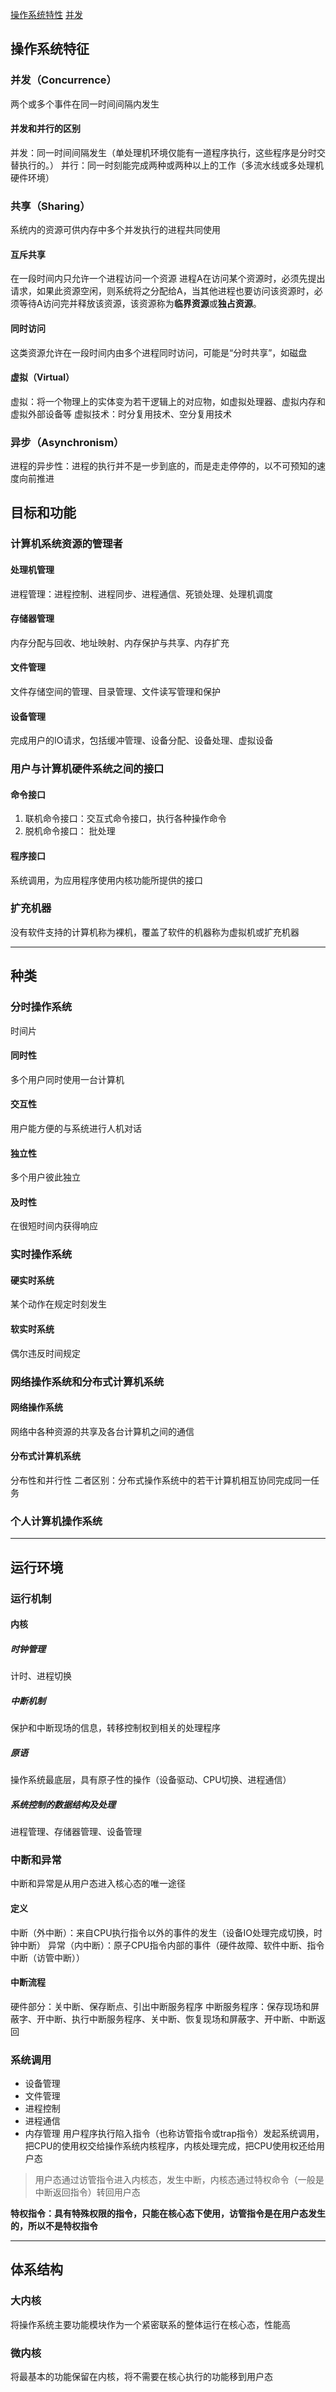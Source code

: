 [操作系统特性](#操作系统特性)
[并发](##并发（Concurrence）)
## 操作系统特征
### 并发（Concurrence）
两个或多个事件在同一时间间隔内发生
#### 并发和并行的区别
并发：同一时间间隔发生（单处理机环境仅能有一道程序执行，这些程序是分时交替执行的。）
并行：同一时刻能完成两种或两种以上的工作（多流水线或多处理机硬件环境）
### 共享（Sharing）
系统内的资源可供内存中多个并发执行的进程共同使用
#### 互斥共享
在一段时间内只允许一个进程访问一个资源
进程A在访问某个资源时，必须先提出请求，如果此资源空闲，则系统将之分配给A，当其他进程也要访问该资源时，必须等待A访问完并释放该资源，该资源称为**临界资源**或**独占资源**。
#### 同时访问
这类资源允许在一段时间内由多个进程同时访问，可能是“分时共享”，如磁盘
#### 虚拟（Virtual）
虚拟：将一个物理上的实体变为若干逻辑上的对应物，如虚拟处理器、虚拟内存和虚拟外部设备等
虚拟技术：时分复用技术、空分复用技术
### 异步（Asynchronism）
进程的异步性：进程的执行并不是一步到底的，而是走走停停的，以不可预知的速度向前推进
## 目标和功能
### 计算机系统资源的管理者
#### 处理机管理
进程管理：进程控制、进程同步、进程通信、死锁处理、处理机调度
#### 存储器管理
内存分配与回收、地址映射、内存保护与共享、内存扩充
#### 文件管理
文件存储空间的管理、目录管理、文件读写管理和保护
#### 设备管理
完成用户的IO请求，包括缓冲管理、设备分配、设备处理、虚拟设备
### 用户与计算机硬件系统之间的接口
#### 命令接口
1. 联机命令接口：交互式命令接口，执行各种操作命令
2. 脱机命令接口： 批处理
#### 程序接口
系统调用，为应用程序使用内核功能所提供的接口
### 扩充机器
没有软件支持的计算机称为裸机，覆盖了软件的机器称为虚拟机或扩充机器

-----------------------------------------------

## 种类
### 分时操作系统
时间片
#### 同时性
多个用户同时使用一台计算机
#### 交互性
用户能方便的与系统进行人机对话
#### 独立性
多个用户彼此独立
#### 及时性
在很短时间内获得响应
### 实时操作系统
#### 硬实时系统
某个动作在规定时刻发生
#### 软实时系统
偶尔违反时间规定
### 网络操作系统和分布式计算机系统
#### 网络操作系统
网络中各种资源的共享及各台计算机之间的通信
#### 分布式计算机系统
分布性和并行性
二者区别：分布式操作系统中的若干计算机相互协同完成同一任务
### 个人计算机操作系统

-----------------------------------------------------------

## 运行环境
### 运行机制
#### 内核
##### 时钟管理
计时、进程切换
##### 中断机制
保护和中断现场的信息，转移控制权到相关的处理程序
##### 原语
操作系统最底层，具有原子性的操作（设备驱动、CPU切换、进程通信）
##### 系统控制的数据结构及处理
进程管理、存储器管理、设备管理
### 中断和异常
中断和异常是从用户态进入核心态的唯一途径
#### 定义
中断（外中断）：来自CPU执行指令以外的事件的发生（设备IO处理完成切换，时钟中断）
异常（内中断）：原子CPU指令内部的事件（硬件故障、软件中断、指令中断（访管中断））
#### 中断流程
硬件部分：关中断、保存断点、引出中断服务程序
中断服务程序：保存现场和屏蔽字、开中断、执行中断服务程序、关中断、恢复现场和屏蔽字、开中断、中断返回
### 系统调用
- 设备管理
- 文件管理
- 进程控制
- 进程通信
- 内存管理
用户程序执行陷入指令（也称访管指令或trap指令）发起系统调用，把CPU的使用权交给操作系统内核程序，内核处理完成，把CPU使用权还给用户态
> 用户态通过访管指令进入内核态，发生中断，内核态通过特权命令（一般是中断返回指令）转回用户态

__特权指令：具有特殊权限的指令，只能在核心态下使用，访管指令是在用户态发生的，所以不是特权指令__

---------------------------------------------------------------------

## 体系结构
### 大内核
将操作系统主要功能模块作为一个紧密联系的整体运行在核心态，性能高
### 微内核
将最基本的功能保留在内核，将不需要在核心执行的功能移到用户态